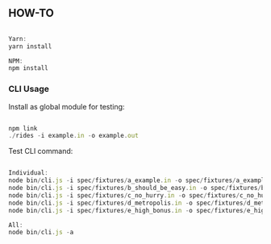 ## HOW-TO

```javascript

Yarn:
yarn install

NPM:
npm install
```

### CLI Usage

Install as global module for testing:

```javascript

npm link
./rides -i example.in -o example.out
```

Test CLI command:

```javascript

Individual:
node bin/cli.js -i spec/fixtures/a_example.in -o spec/fixtures/a_example.out
node bin/cli.js -i spec/fixtures/b_should_be_easy.in -o spec/fixtures/b_should_be_easy.out
node bin/cli.js -i spec/fixtures/c_no_hurry.in -o spec/fixtures/c_no_hurry.out
node bin/cli.js -i spec/fixtures/d_metropolis.in -o spec/fixtures/d_metropolis.out
node bin/cli.js -i spec/fixtures/e_high_bonus.in -o spec/fixtures/e_high_bonus.out

All:
node bin/cli.js -a
```